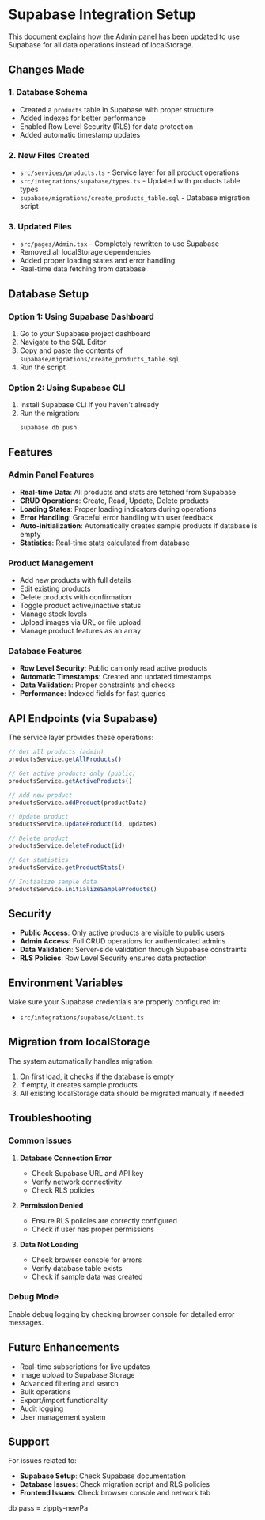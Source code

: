 # Supabase Integration Setup

This document explains how the Admin panel has been updated to use Supabase for all data operations instead of localStorage.

## Changes Made

### 1. Database Schema
- Created a `products` table in Supabase with proper structure
- Added indexes for better performance
- Enabled Row Level Security (RLS) for data protection
- Added automatic timestamp updates

### 2. New Files Created
- `src/services/products.ts` - Service layer for all product operations
- `src/integrations/supabase/types.ts` - Updated with products table types
- `supabase/migrations/create_products_table.sql` - Database migration script

### 3. Updated Files
- `src/pages/Admin.tsx` - Completely rewritten to use Supabase
- Removed all localStorage dependencies
- Added proper loading states and error handling
- Real-time data fetching from database

## Database Setup

### Option 1: Using Supabase Dashboard
1. Go to your Supabase project dashboard
2. Navigate to the SQL Editor
3. Copy and paste the contents of `supabase/migrations/create_products_table.sql`
4. Run the script

### Option 2: Using Supabase CLI
1. Install Supabase CLI if you haven't already
2. Run the migration:
   ```bash
   supabase db push
   ```

## Features

### Admin Panel Features
- **Real-time Data**: All products and stats are fetched from Supabase
- **CRUD Operations**: Create, Read, Update, Delete products
- **Loading States**: Proper loading indicators during operations
- **Error Handling**: Graceful error handling with user feedback
- **Auto-initialization**: Automatically creates sample products if database is empty
- **Statistics**: Real-time stats calculated from database

### Product Management
- Add new products with full details
- Edit existing products
- Delete products with confirmation
- Toggle product active/inactive status
- Manage stock levels
- Upload images via URL or file upload
- Manage product features as an array

### Database Features
- **Row Level Security**: Public can only read active products
- **Automatic Timestamps**: Created and updated timestamps
- **Data Validation**: Proper constraints and checks
- **Performance**: Indexed fields for fast queries

## API Endpoints (via Supabase)

The service layer provides these operations:

```typescript
// Get all products (admin)
productsService.getAllProducts()

// Get active products only (public)
productsService.getActiveProducts()

// Add new product
productsService.addProduct(productData)

// Update product
productsService.updateProduct(id, updates)

// Delete product
productsService.deleteProduct(id)

// Get statistics
productsService.getProductStats()

// Initialize sample data
productsService.initializeSampleProducts()
```

## Security

- **Public Access**: Only active products are visible to public users
- **Admin Access**: Full CRUD operations for authenticated admins
- **Data Validation**: Server-side validation through Supabase constraints
- **RLS Policies**: Row Level Security ensures data protection

## Environment Variables

Make sure your Supabase credentials are properly configured in:
- `src/integrations/supabase/client.ts`

## Migration from localStorage

The system automatically handles migration:
1. On first load, it checks if the database is empty
2. If empty, it creates sample products
3. All existing localStorage data should be migrated manually if needed

## Troubleshooting

### Common Issues

1. **Database Connection Error**
   - Check Supabase URL and API key
   - Verify network connectivity
   - Check RLS policies

2. **Permission Denied**
   - Ensure RLS policies are correctly configured
   - Check if user has proper permissions

3. **Data Not Loading**
   - Check browser console for errors
   - Verify database table exists
   - Check if sample data was created

### Debug Mode

Enable debug logging by checking browser console for detailed error messages.

## Future Enhancements

- Real-time subscriptions for live updates
- Image upload to Supabase Storage
- Advanced filtering and search
- Bulk operations
- Export/import functionality
- Audit logging
- User management system

## Support

For issues related to:
- **Supabase Setup**: Check Supabase documentation
- **Database Issues**: Check migration script and RLS policies
- **Frontend Issues**: Check browser console and network tab


db pass = zippty-newPa
